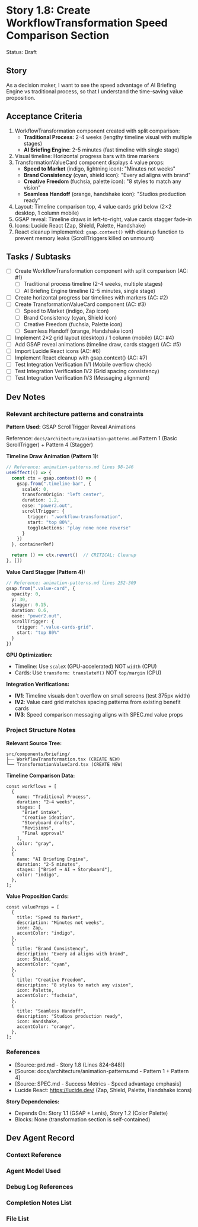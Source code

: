 # Story 1.8: Create WorkflowTransformation Speed Comparison Section

Status: Draft

## Story

As a decision maker,
I want to see the speed advantage of AI Briefing Engine vs traditional process,
so that I understand the time-saving value proposition.

## Acceptance Criteria

1. WorkflowTransformation component created with split comparison:
   - **Traditional Process**: 2-4 weeks (lengthy timeline visual with multiple stages)
   - **AI Briefing Engine**: 2-5 minutes (fast timeline with single stage)
2. Visual timeline: Horizontal progress bars with time markers
3. TransformationValueCard component displays 4 value props:
   - **Speed to Market** (indigo, lightning icon): "Minutes not weeks"
   - **Brand Consistency** (cyan, shield icon): "Every ad aligns with brand"
   - **Creative Freedom** (fuchsia, palette icon): "8 styles to match any vision"
   - **Seamless Handoff** (orange, handshake icon): "Studios production ready"
4. Layout: Timeline comparison top, 4 value cards grid below (2×2 desktop, 1 column mobile)
5. GSAP reveal: Timeline draws in left-to-right, value cards stagger fade-in
6. Icons: Lucide React (Zap, Shield, Palette, Handshake)
7. React cleanup implemented: `gsap.context()` with cleanup function to prevent memory leaks (ScrollTriggers killed on unmount)

## Tasks / Subtasks

- [ ] Create WorkflowTransformation component with split comparison (AC: #1)
  - [ ] Traditional process timeline (2-4 weeks, multiple stages)
  - [ ] AI Briefing Engine timeline (2-5 minutes, single stage)
- [ ] Create horizontal progress bar timelines with markers (AC: #2)
- [ ] Create TransformationValueCard component (AC: #3)
  - [ ] Speed to Market (indigo, Zap icon)
  - [ ] Brand Consistency (cyan, Shield icon)
  - [ ] Creative Freedom (fuchsia, Palette icon)
  - [ ] Seamless Handoff (orange, Handshake icon)
- [ ] Implement 2×2 grid layout (desktop) / 1 column (mobile) (AC: #4)
- [ ] Add GSAP reveal animations (timeline draw, cards stagger) (AC: #5)
- [ ] Import Lucide React icons (AC: #6)
- [ ] Implement React cleanup with gsap.context() (AC: #7)
- [ ] Test Integration Verification IV1 (Mobile overflow check)
- [ ] Test Integration Verification IV2 (Grid spacing consistency)
- [ ] Test Integration Verification IV3 (Messaging alignment)

## Dev Notes

### Relevant architecture patterns and constraints

**Pattern Used:** GSAP ScrollTrigger Reveal Animations

Reference: `docs/architecture/animation-patterns.md` Pattern 1 (Basic ScrollTrigger) + Pattern 4 (Stagger)

**Timeline Draw Animation (Pattern 1):**
```typescript
// Reference: animation-patterns.md lines 98-146
useEffect(() => {
  const ctx = gsap.context(() => {
    gsap.from(".timeline-bar", {
      scaleX: 0,
      transformOrigin: "left center",
      duration: 1.2,
      ease: "power2.out",
      scrollTrigger: {
        trigger: ".workflow-transformation",
        start: "top 80%",
        toggleActions: "play none none reverse"
      }
    })
  }, containerRef)

  return () => ctx.revert()  // CRITICAL: Cleanup
}, [])
```

**Value Card Stagger (Pattern 4):**
```typescript
// Reference: animation-patterns.md lines 252-309
gsap.from(".value-card", {
  opacity: 0,
  y: 30,
  stagger: 0.15,
  duration: 0.6,
  ease: "power2.out",
  scrollTrigger: {
    trigger: ".value-cards-grid",
    start: "top 80%"
  }
})
```

**GPU Optimization:**
- Timeline: Use `scaleX` (GPU-accelerated) NOT `width` (CPU)
- Cards: Use `transform: translateY()` NOT `top/margin` (CPU)

**Integration Verifications:**
- **IV1**: Timeline visuals don't overflow on small screens (test 375px width)
- **IV2**: Value card grid matches spacing patterns from existing benefit cards
- **IV3**: Speed comparison messaging aligns with SPEC.md value props

### Project Structure Notes

**Relevant Source Tree:**
```
src/components/briefing/
├── WorkflowTransformation.tsx (CREATE NEW)
└── TransformationValueCard.tsx (CREATE NEW)
```

**Timeline Comparison Data:**
```tsx
const workflows = [
  {
    name: "Traditional Process",
    duration: "2-4 weeks",
    stages: [
      "Brief intake",
      "Creative ideation",
      "Storyboard drafts",
      "Revisions",
      "Final approval"
    ],
    color: "gray",
  },
  {
    name: "AI Briefing Engine",
    duration: "2-5 minutes",
    stages: ["Brief → AI → Storyboard"],
    color: "indigo",
  },
];
```

**Value Proposition Cards:**
```tsx
const valueProps = [
  {
    title: "Speed to Market",
    description: "Minutes not weeks",
    icon: Zap,
    accentColor: "indigo",
  },
  {
    title: "Brand Consistency",
    description: "Every ad aligns with brand",
    icon: Shield,
    accentColor: "cyan",
  },
  {
    title: "Creative Freedom",
    description: "8 styles to match any vision",
    icon: Palette,
    accentColor: "fuchsia",
  },
  {
    title: "Seamless Handoff",
    description: "Studios production ready",
    icon: Handshake,
    accentColor: "orange",
  },
];
```

### References

- [Source: prd.md - Story 1.8 (Lines 824-848)]
- [Source: docs/architecture/animation-patterns.md - Pattern 1 + Pattern 4]
- [Source: SPEC.md - Success Metrics - Speed advantage emphasis]
- Lucide React: https://lucide.dev/ (Zap, Shield, Palette, Handshake icons)

**Story Dependencies:**
- Depends On: Story 1.1 (GSAP + Lenis), Story 1.2 (Color Palette)
- Blocks: None (transformation section is self-contained)

## Dev Agent Record

### Context Reference

<!-- Path(s) to story context XML/JSON will be added here by context workflow -->

### Agent Model Used

<!-- To be filled by dev agent -->

### Debug Log References

<!-- To be filled by dev agent -->

### Completion Notes List

<!-- To be filled by dev agent -->

### File List

<!-- To be filled by dev agent -->
